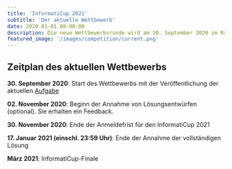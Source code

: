 ```yaml
---
title: 'InformatiCup 2021'
subtitle: 'Der aktuelle Wettbewerb'
date: 2020-01-01 00:00:00
description: Die neue Wettbewerbsrunde wird am 30. September 2020 im Rahmen der Jahrestagung der Gesellschaft für Informatik im Weizenbaum Institut in Berlin gestartet.
featured_image: '/images/competition/current.png'
---
```


## Zeitplan des aktuellen Wettbewerbs ##

**30\. September 2020**: Start des Wettbewerbs mit der Veröffentlichung der aktuellen [Aufgabe](/challenges/spe-ed)

**02\. November 2020**: Beginn der Annahme von Lösungsentwürfen (optional). Sie erhalten ein Feedback.

**30\. November 2020**: Ende der Anmeldefrist für den InformatiCup 2021

**17\. Januar 2021 (einschl. 23:59 Uhr)**: Ende der Annahme der vollständigen Lösung

**März 2021**: InformatiCup-Finale
